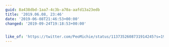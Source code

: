 ```yaml
---
guid: 8a438dbd-1aa7-4c3b-a70a-aafd13a23edb
title: '2019.06.08, 23:46'
date: '2019-06-08T21:46:53+00:00'
changed: '2019-09-24T19:18:53+00:00'


like_of: 'https://twitter.com/PeoMichie/status/1137352608731914245?s=19'
---
```


